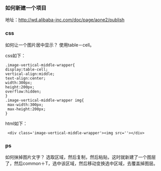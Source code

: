 ### 如何新建一个项目
地址：<http://wd.alibaba-inc.com/doc/page/aone2/publish>
### css
如何让一个图片居中显示？
使用table－cell。

css如下：

```
.image-vertical-middle-wrapper{
display:table-cell;
vertical-align:middle;
text-align:center;
width:300px;
height:200px;
overflow:hidden;
}
.image-vertical-middle-wrapper img{
 max-width:300px;
 max-height:200px;
}
```
html如下：

```
 <div class='image-vertical-middle-wrapper'><img src=''></div>

```

### ps

如何抹掉图片文字？
选取区域，然后复制，然后粘贴，这时就新建了一个图层了，然后common＋T，选中该区域，然后移动变换选中区域，去覆盖掉图层。